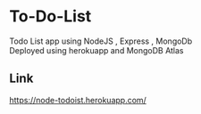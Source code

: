 # To-Do-List
Todo List app using NodeJS , Express , MongoDb<br>
Deployed using herokuapp and MongoDB Atlas
## Link 
https://node-todoist.herokuapp.com/
